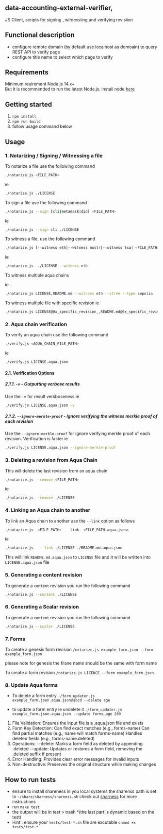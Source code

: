 ## data-accounting-external-verifier,
JS Client,  scripts for signing , witnessiing and verifying revisiion <br/>

## Functional description
* configure remote domain (by default use localhost as domoain) to query REST API to verify page
* configure title name to select which page to verify


## Requirements
Minimum reuirement Node.js 14.x+ <br/>
But it is recommended to run the latest Node.js.
install node [here](https://nodejs.org/en/download)

## Getting started 
1. `npm install`
2. `npm run build`
3. follow usage command below 


## Usage
### 1. Notarizing / Signing / Witnessing a file

To notarize a file use the following command

```bash 
./notarize.js <FILE_PATH>
```

ie 

```bash 
./notarize.js ./LICENSE
```


To sign a file use the following command

```bash
./notarize.js --sign [cli|metamask|did] <FILE_PATH>
```

ie 

```bash
./notarize.js --sign cli ./LICENSE
```


To witness a file, use the following command

```bash
./notarize.js [--witness eth|--witness nostr|--witness tsa] <FILE_PATH>
```

ie

```bash
./notarize.js  ./LICENSE --witness eth
```

To witness multiple aqua chains 

ie 
```bash
./notarize.js LICENSE,README.md --witness eth --vtree --type sepolia
```



To witness multiple file with specific revision 
ie 
```bash
./notarize.js LICENSE@0x_specific_revision_,README.md@0x_specific_revision_ --witness eth  --type cli --vtree
```


### 2. Aqua chain verification

To verify an aqua chain use the following command

```bash
./verify.js <AQUA_CHAIN_FILE_PATH>
```

ie

```bash
./verify.js LICENSE.aqua.json
```

#### 2.1. Verification Options

##### 2.1.1. `-v` - Outputting verbose results

Use the `-v` for result versboseness ie

```bash
./verify.js LICENSE.aqua.json -v
```

##### 2.1.2. `--ignore-merkle-proof` - Ignore verifying the witness merkle proof of each revision

Use the `--ignore-merkle-proof` for ignore verifying merkle proof of each revision. Verification is faster ie

```bash
./verify.js LICENSE.aqua.json --ignore-merkle-proof
```

### 3. Deleting a revision from Aqua Chain

This will delete the last revision from an aqua chain

```bash
./notarize.js --remove <FILE_PATH>
```

ie

```bash
./notarize.js --remove ./LICENSE
```


### 4. Linking an Aqua chain to another

To link an Aqua chain to another use the `--link` option as follows

```bash
./notarize.js  <FILE_PATH>  --link  <FILE_PATH.aqua.json>
```

ie

```bash
./notarize.js   --link ./LICENSE ./README.md.aqua.json
```

This will link `README.md.aqua.json` to `LICENSE` file and it will be written into `LICENSE.aqua.json` file


### 5. Generating a content revision

To generate a `content` revision you run the following command

```bash
./notarize.js --content ./LICENSE
```

### 6. Generating a Scalar revision

To generate a `content` revision you run the following command


```bash
./notarize.js --scalar ./LICENSE
```

### 7.  Forms 
To create a genesis form revision 
`/notarize.js example_form.json --form example_form.json `

please note for genesis the filane name should be the same with form name

To create a form revision 
`/notarize.js LICENCE --form example_form.json `

### 8. Update Aqua forms 

* To delete a form entry  `./form_updater.js example_form.json.aqua.json@abcd --delete age`
 
*  to update a form entry ie undelete it `./form_updater.js example_form.json.aqua.json --update forms_age 200`
 

1. File Validation: Ensures the input file is a .aqua.json file and exists
2. Form Key Detection:
Can find exact matches (e.g., forms-name)
Can find partial matches (e.g., name will match forms-name)
Handles deleted fields (e.g., forms-name.deleted)
3. Operations:
--delete: Marks a form field as deleted by appending .deleted
--update: Updates or restores a form field, removing the .deleted suffix if present
4. Error Handling: Provides clear error messages for invalid inputs
5. Non-destructive: Preserves the original structure while making changes

## How to run tests
- ensure to install shareness in you local systems the sharenss path is set to `~/share/sharness/sharness.sh` check out [sharness](https://github.com/felipec/sharness) for more instructions
- run `make test`
- the output will be  in test >  trash *(the last part is dynamic based on the test)
- Hint : ensure your `tests/test-*.sh` file are excutable `chmod +x  tests/test-*`
